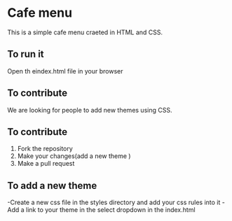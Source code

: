 # Cafe menu 
This is a simple cafe menu craeted in HTML and CSS.

## To run it 
Open th eindex.html file in your browser

## To contribute 
We are looking for people to add new themes using CSS.

## To contribute 
1. Fork the repository
2. Make your changes(add a new theme )
3. Make a pull request 
 
## To add a new theme 
-Create a new css file in the styles directory and add your css rules into it
-Add a link to your theme in the select dropdown in the index.html
